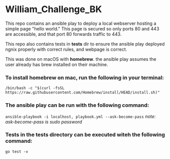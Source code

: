 # William_Challenge_BK

This repo contains an ansible play to deploy a local webserver hosting a simple page "hello world." 
This page is secured so only ports 80 and 443 are accessible, and that port 80 forwards traffic to 443.

This repo also contains tests in **tests** dir to ensure the ansible play deployed ngnix properly with correct rules, and webpage is correct.

This was done on macOS with **homebrew**. the ansible play assumes the user already has brew installed on their machine.

### To install homebrew on mac, run the following in your terminal:
  ```/bin/bash -c "$(curl -fsSL https://raw.githubusercontent.com/Homebrew/install/HEAD/install.sh)"```

### The ansible play can be run with the following command:
  ```ansible-playbook -i localhost, playbook.yml --ask-become-pass```
  *note: ask-become-pass is sudo password*

### Tests in the tests directory can be executed witeh the following command:
  ```go test -v```
